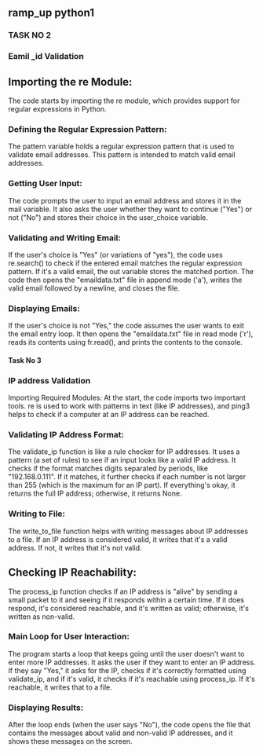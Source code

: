 ## ramp_up python1


### TASK NO 2
### Eamil _id Validation

## Importing the re Module:
The code starts by importing the re module, which provides support for regular expressions in Python.

### Defining the Regular Expression Pattern:
The pattern variable holds a regular expression pattern that is used to validate email addresses. This pattern is intended to match valid email addresses.

### Getting User Input:
The code prompts the user to input an email address and stores it in the mail variable. It also asks the user whether they want to continue ("Yes") or not ("No") and stores their choice in the user_choice variable.

### Validating and Writing Email:
If the user's choice is "Yes" (or variations of "yes"), the code uses re.search() to check if the entered email matches the regular expression pattern. If it's a valid email, the out variable stores the matched portion. The code then opens the "emaildata.txt" file in append mode ('a'), writes the valid email followed by a newline, and closes the file.

### Displaying Emails:
If the user's choice is not "Yes," the code assumes the user wants to exit the email entry loop. It then opens the "emaildata.txt" file in read mode ('r'), reads its contents using fr.read(), and prints the contents to the console.


#### Task No 3

### IP address Validation
Importing Required Modules:
At the start, the code imports two important tools. re is used to work with patterns in text (like IP addresses), and ping3 helps to check if a computer at an IP address can be reached.

### Validating IP Address Format:
The validate_ip function is like a rule checker for IP addresses. It uses a pattern (a set of rules) to see if an input looks like a valid IP address. It checks if the format matches digits separated by periods, like "192.168.0.111". If it matches, it further checks if each number is not larger than 255 (which is the maximum for an IP part). If everything's okay, it returns the full IP address; otherwise, it returns None.

### Writing to File:
The write_to_file function helps with writing messages about IP addresses to a file. If an IP address is considered valid, it writes that it's a valid address. If not, it writes that it's not valid.

## Checking IP Reachability:
The process_ip function checks if an IP address is "alive" by sending a small packet to it and seeing if it responds within a certain time. If it does respond, it's considered reachable, and it's written as valid; otherwise, it's written as non-valid.

### Main Loop for User Interaction:
The program starts a loop that keeps going until the user doesn't want to enter more IP addresses. It asks the user if they want to enter an IP address. If they say "Yes," it asks for the IP, checks if it's correctly formatted using validate_ip, and if it's valid, it checks if it's reachable using process_ip. If it's reachable, it writes that to a file.

### Displaying Results:
After the loop ends (when the user says "No"), the code opens the file that contains the messages about valid and non-valid IP addresses, and it shows these messages on the screen.
